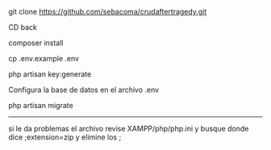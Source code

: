 git clone https://github.com/sebacoma/crudaftertragedy.git

CD back

composer install

cp .env.example .env

php artisan key:generate

Configura la base de datos en el archivo .env

php artisan migrate



---------------------
si le da problemas el archivo revise XAMPP/php/php.ini
y busque donde dice  ;extension=zip y elimine los ;